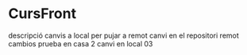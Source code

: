 # CursFront
descripció
canvis a local per pujar a remot
canvi en el repositori remot
cambios prueba en casa 2
canvi en local 03

